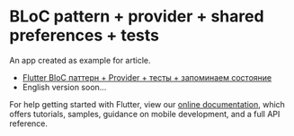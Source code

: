 # BLoC pattern + provider + shared preferences + tests

An app created as example for article.


- [Flutter BloC паттерн + Provider + тесты + запоминаем состояние](https://habr.com/ru/post/485002/)
- English version soon...

For help getting started with Flutter, view our
[online documentation](https://flutter.dev/docs), which offers tutorials,
samples, guidance on mobile development, and a full API reference.
